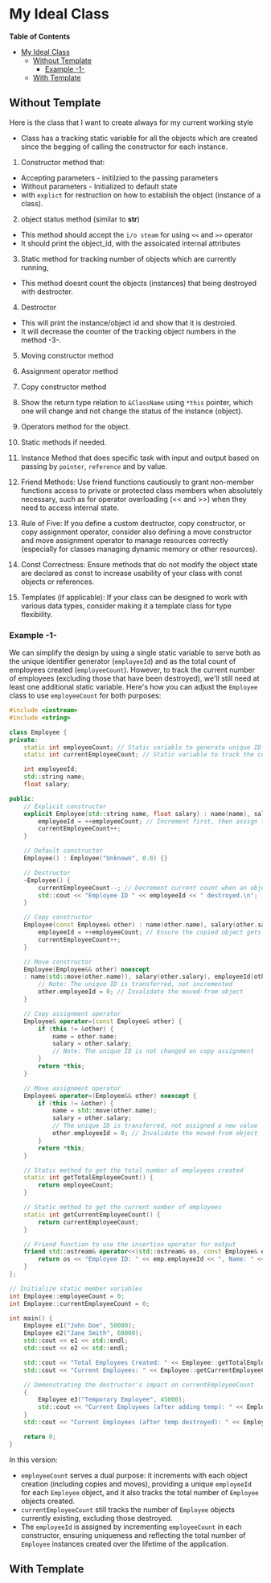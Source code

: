 # My Ideal Class

<!-- markdown-toc start - Don't edit this section. Run M-x markdown-toc-refresh-toc -->

**Table of Contents**

- [My Ideal Class](#my-ideal-class)
  - [Without Template](#without-template)
    - [Example -1-](#example--1-)
  - [With Template](#with-template)

<!-- markdown-toc end -->

## Without Template

Here is the class that I want to create always for my current working style

- Class has a tracking static variable for all the objects which are created
  since the begging of calling the constructor for each instance.

1. Constructor method that:

- Accepting parameters - initilzied to the passing parameters
- Without parameters - Initialized to default state
- with `explict` for restruction on how to establish the object (instance of a class).

2. object status method (similar to **str**)

- This method should accept the `i/o steam` for using `<<` and `>>` operator
- It should print the object_id, with the assoicated internal attributes

3. Static method for tracking number of objects which are currently running,

- This method doesnt count the objects (instances) that being destroyed with destrocter.

4. Destroctor

- This will print the instance/object id and show that it is destroied.
- It will decrease the counter of the tracking object numbers in the method -3-.

5. Moving constructor method
6. Assignment operator method
7. Copy constructor method

8. Show the return type relation to `&ClassName` using `*this` pointer, which
   one will change and not change the status of the instance (object).

9. Operators method for the object.
10. Static methods if needed.
11. Instance Method that does specific task with input and output based on passing by
    `pointer`, `reference` and by value.
12. Friend Methods:
    Use friend functions cautiously to grant non-member functions access to
    private or protected class members when absolutely necessary, such as for
    operator overloading (<< and >>) when they need to access internal state.
13. Rule of Five:
    If you define a custom destructor, copy constructor, or copy assignment
    operator, consider also defining a move constructor and move assignment
    operator to manage resources correctly (especially for classes managing
    dynamic memory or other resources).
14. Const Correctness:
    Ensure methods that do not modify the object state are declared as const to
    increase usability of your class with const objects or references.
15. Templates (if applicable):
    If your class can be designed to work with various data types, consider
    making it a template class for type flexibility.

### Example -1-

We can simplify the design by using a single static variable to serve both
as the unique identifier generator (`employeeId`) and as the total count of
employees created (`employeeCount`). However, to track the current number of
employees (excluding those that have been destroyed), we'll still need at least
one additional static variable. Here's how you can adjust the `Employee` class
to use `employeeCount` for both purposes:

```cpp
#include <iostream>
#include <string>

class Employee {
private:
    static int employeeCount; // Static variable to generate unique ID and track the total number of objects created
    static int currentEmployeeCount; // Static variable to track the current number of objects excluding destroyed ones

    int employeeId;
    std::string name;
    float salary;

public:
    // Explicit constructor
    explicit Employee(std::string name, float salary) : name(name), salary(salary) {
        employeeId = ++employeeCount; // Increment first, then assign to ensure unique ID starts from 1
        currentEmployeeCount++;
    }

    // Default constructor
    Employee() : Employee("Unknown", 0.0) {}

    // Destructor
    ~Employee() {
        currentEmployeeCount--; // Decrement current count when an object is destroyed
        std::cout << "Employee ID " << employeeId << " destroyed.\n";
    }

    // Copy constructor
    Employee(const Employee& other) : name(other.name), salary(other.salary) {
        employeeId = ++employeeCount; // Ensure the copied object gets a new unique ID
        currentEmployeeCount++;
    }

    // Move constructor
    Employee(Employee&& other) noexcept
    : name(std::move(other.name)), salary(other.salary), employeeId(other.employeeId) {
        // Note: The unique ID is transferred, not incremented
        other.employeeId = 0; // Invalidate the moved-from object
    }

    // Copy assignment operator
    Employee& operator=(const Employee& other) {
        if (this != &other) {
            name = other.name;
            salary = other.salary;
            // Note: The unique ID is not changed on copy assignment
        }
        return *this;
    }

    // Move assignment operator
    Employee& operator=(Employee&& other) noexcept {
        if (this != &other) {
            name = std::move(other.name);
            salary = other.salary;
            // The unique ID is transferred, not assigned a new value
            other.employeeId = 0; // Invalidate the moved-from object
        }
        return *this;
    }

    // Static method to get the total number of employees created
    static int getTotalEmployeeCount() {
        return employeeCount;
    }

    // Static method to get the current number of employees
    static int getCurrentEmployeeCount() {
        return currentEmployeeCount;
    }

    // Friend function to use the insertion operator for output
    friend std::ostream& operator<<(std::ostream& os, const Employee& emp) {
        return os << "Employee ID: " << emp.employeeId << ", Name: " << emp.name << ", Salary: " << emp.salary;
    }
};

// Initialize static member variables
int Employee::employeeCount = 0;
int Employee::currentEmployeeCount = 0;

int main() {
    Employee e1("John Doe", 50000);
    Employee e2("Jane Smith", 60000);
    std::cout << e1 << std::endl;
    std::cout << e2 << std::endl;

    std::cout << "Total Employees Created: " << Employee::getTotalEmployeeCount() << std::endl;
    std::cout << "Current Employees: " << Employee::getCurrentEmployeeCount() << std::endl;

    // Demonstrating the destructor's impact on currentEmployeeCount
    {
        Employee e3("Temporary Employee", 45000);
        std::cout << "Current Employees (after adding temp): " << Employee::getCurrentEmployeeCount() << std::endl;
    }
    std::cout << "Current Employees (after temp destroyed): " << Employee::getCurrentEmployeeCount() << std::endl;

    return 0;
}
```

In this version:

- `employeeCount` serves a dual purpose: it increments with each object creation
  (including copies and moves), providing a unique `employeeId` for each
  `Employee` object, and it also tracks the total number of `Employee` objects
  created.
- `currentEmployeeCount` still tracks the number of `Employee` objects currently
  existing, excluding those destroyed.
- The `employeeId` is assigned by incrementing `employeeCount` in each
  constructor, ensuring uniqueness and reflecting the total number of `Employee`
  instances created over the lifetime of the application.

## With Template
